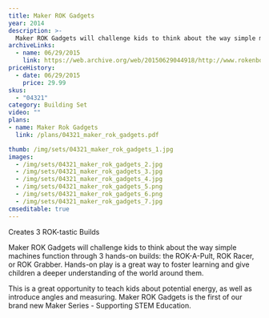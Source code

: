 ```yaml
---
title: Maker ROK Gadgets
year: 2014
description: >-
  Maker ROK Gadgets will challenge kids to think about the way simple machines function through 3 hands-on builds: the ROK-A-Pult, ROK Racer, or ROK Grabber. Hands-on play is a great way to foster learning and give children a deeper understanding of the world around them.
archiveLinks:
  - name: 06/29/2015
    link: https://web.archive.org/web/20150629044918/http://www.rokenbok.com/shop/construction/maker-rok-gadgets-0
priceHistory:
  - date: 06/29/2015
    price: 29.99
skus:
  - "04321"
category: Building Set
video: ""
plans:
- name: Maker Rok Gadgets
  link: /plans/04321_maker_rok_gadgets.pdf

thumb: /img/sets/04321_maker_rok_gadgets_1.jpg
images:
  - /img/sets/04321_maker_rok_gadgets_2.jpg
  - /img/sets/04321_maker_rok_gadgets_3.jpg
  - /img/sets/04321_maker_rok_gadgets_4.jpg
  - /img/sets/04321_maker_rok_gadgets_5.png
  - /img/sets/04321_maker_rok_gadgets_6.png
  - /img/sets/04321_maker_rok_gadgets_7.jpg
cmseditable: true
---
```

Creates 3 ROK-tastic Builds

Maker ROK Gadgets will challenge kids to think about the way simple machines function through 3 hands-on builds: the ROK-A-Pult, ROK Racer, or ROK Grabber. Hands-on play is a great way to foster learning and give children a deeper understanding of the world around them.

This is a great opportunity to teach kids about potential energy, as well as introduce angles and measuring. Maker ROK Gadgets is the first of our brand new Maker Series - Supporting STEM Education.
